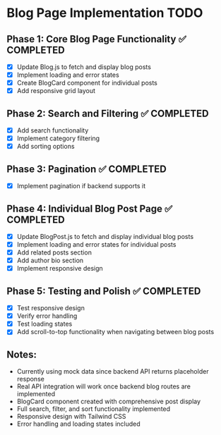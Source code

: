 # Blog Page Implementation TODO

## Phase 1: Core Blog Page Functionality ✅ COMPLETED
- [x] Update Blog.js to fetch and display blog posts
- [x] Implement loading and error states
- [x] Create BlogCard component for individual posts
- [x] Add responsive grid layout

## Phase 2: Search and Filtering ✅ COMPLETED
- [x] Add search functionality
- [x] Implement category filtering
- [x] Add sorting options

## Phase 3: Pagination ✅ COMPLETED
- [x] Implement pagination if backend supports it

## Phase 4: Individual Blog Post Page ✅ COMPLETED
- [x] Update BlogPost.js to fetch and display individual blog posts
- [x] Implement loading and error states for individual posts
- [x] Add related posts section
- [x] Add author bio section
- [x] Implement responsive design

## Phase 5: Testing and Polish ✅ COMPLETED
- [x] Test responsive design
- [x] Verify error handling
- [x] Test loading states
- [x] Add scroll-to-top functionality when navigating between blog posts

## Notes:
- Currently using mock data since backend API returns placeholder response
- Real API integration will work once backend blog routes are implemented
- BlogCard component created with comprehensive post display
- Full search, filter, and sort functionality implemented
- Responsive design with Tailwind CSS
- Error handling and loading states included
